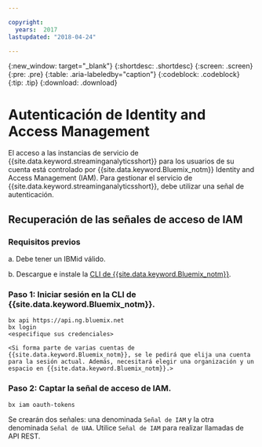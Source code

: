 ```yaml
---

copyright:
  years:  2017
lastupdated: "2018-04-24"

---
```


{:new_window: target="_blank"}
{:shortdesc: .shortdesc}
{:screen: .screen}
{:pre: .pre}
{:table: .aria-labeledby="caption"}
{:codeblock: .codeblock}
{:tip: .tip}
{:download: .download}


# Autenticación de Identity and Access Management

El acceso a las instancias de servicio de {{site.data.keyword.streaminganalyticsshort}} para los usuarios de su cuenta está controlado por {{site.data.keyword.Bluemix_notm}} Identity and Access Management (IAM). Para gestionar el servicio de {{site.data.keyword.streaminganalyticsshort}}, debe utilizar una señal de autenticación.

## Recuperación de las señales de acceso de IAM

### Requisitos previos

a. Debe tener un IBMid válido.

b. Descargue e instale la [CLI de {{site.data.keyword.Bluemix_notm}}](https://console.bluemix.net/docs/cli/reference/bluemix_cli/get_started.html#getting-started).

### Paso 1: Iniciar sesión en la CLI de {{site.data.keyword.Bluemix_notm}}.

```
bx api https://api.ng.bluemix.net
bx login
<especifique sus credenciales>

<Si forma parte de varias cuentas de {{site.data.keyword.Bluemix_notm}}, se le pedirá que elija una cuenta para la sesión actual. Además, necesitará elegir una organización y un espacio en {{site.data.keyword.Bluemix_notm}}.>
```

### Paso 2: Captar la señal de acceso de IAM.

```
bx iam oauth-tokens
```

Se crearán dos señales: una denominada `Señal de IAM` y la otra denominada `Señal de UAA`. Utilice `Señal de IAM` para realizar llamadas de API REST.
